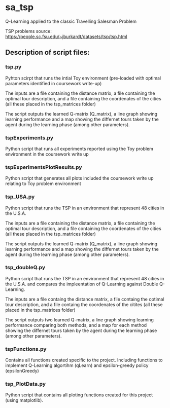 # sa_tsp

Q-Learning applied to the classic Travelling Salesman Problem

TSP problems source: https://people.sc.fsu.edu/~jburkardt/datasets/tsp/tsp.html

## Description of script files:

### tsp.py
Pyhton scirpt that runs the intial Toy environment (pre-loaded with optimal parameters identified in coursework write-up)

The inputs are a file containing the distance matrix, a file containing the optimal tour description, and a file containing the coordenates of the cities (all these placed in the tsp_matrices folder)

The script outputs the learned Q-matrix (Q_matrix), a line graph showing learning performance and a map showing the differnet tours taken by the agent during the learning phase (among other parameters).

### tspExperiments.py
Python script that runs all experiments reported using the Toy problem environment in the coursework write up

### tspExperimentsPlotResults.py
Python script that generates all plots included the coursework write up relating to Toy problem environment

### tsp_USA.py
Python script that runs the TSP in an environment that represent 48 cities in the U.S.A.

The inputs are a file containing the distance matrix, a file containing the optimal tour description, and a file containing the coordenates of the cities (all these placed in the tsp_matrices folder)

The script outputs the learned Q-matrix (Q_matrix), a line graph showing learning performance and a map showing the differnet tours taken by the agent during the learning phase (among other parameters).

### tsp_doubleQ.py
Python script that runs the TSP in an environment that represent 48 cities in the U.S.A. and compares the impleentation of Q-Learning against Double Q-Learning.

The inputs are a file containg the distance matrix, a file containg the optimal tour description, and a file containg the coordenates of the citites (all these placed in the tsp_matrices folder)

The script outputs two learned Q-matrix, a line graph showing learning performance comparing both methods, and a map for each method showing the differnet tours taken by the agent during the learning phase (among other parameters).

### tspFunctions.py
Contains all functions created specific to the project. Including functions to implement Q-Learning algortihm (qLearn) and epsilon-greedy policy (epsilonGreedy)

### tsp_PlotData.py
Python script that contains all ploting functions created for this project (using matplotlib).
